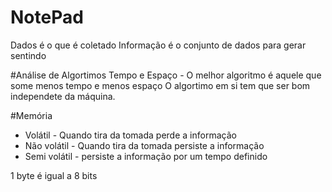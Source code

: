 # NotePad

Dados é o que é coletado 
Informação é o conjunto de dados para gerar sentindo 

#Análise de Algortimos 
Tempo e Espaço - O melhor algoritmo é aquele que some menos tempo e menos espaço
O algortimo em si tem que ser bom independete da máquina. 

#Memória
- Volátil - Quando tira da tomada perde a informação 
- Não volátil - Quando tira da tomada persiste a informação
- Semi volátil - persiste a informação por um tempo definido

1 byte é igual a 8 bits
